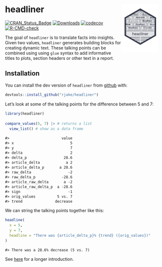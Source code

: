 
<!-- README.md is generated from README.Rmd. Please edit that file -->

# headliner <img src="man/figures/logo.png" align="right" alt="" width="120" />

<!-- badges: start -->

[![CRAN_Status_Badge](https://www.r-pkg.org/badges/version/headliner)](https://cran.r-project.org/package=headliner/)
[![Downloads](https://cranlogs.r-pkg.org/badges/grand-total/headliner)](https://cran.r-project.org/package=headliner)
[![codecov](https://codecov.io/gh/rjake/headliner/branch/main/graph/badge.svg)](https://app.codecov.io/gh/rjake/headliner/)
[![R-CMD-check](https://github.com/rjake/headliner/workflows/R-CMD-check/badge.svg)](https://github.com/rjake/headliner/actions/)
<!-- [![CRAN Downloads](https://cranlogs.r-pkg.org/badges/grand-total/headliner)](https://cran.r-project.org/package=headliner) -->
<!-- badges: end -->

The goal of `headliner` is to translate facts into insights. Given two
values, `headliner` generates building blocks for creating dynamic text.
These talking points can be combined using using `glue` syntax to add
informative titles to plots, section headers or other text in a report.

## Installation

You can install the dev version of `headliner` from
[github](https://github.com/rjake/headliner) with:

``` r
devtools::install_github("rjake/headliner")
```

Let’s look at some of the talking points for the difference between 5
and 7:

``` r
library(headliner)

compare_values(5, 7) |> # returns a list
  view_list() # show as a data frame
```

    #>                        value
    #> x                          5
    #> y                          7
    #> delta                      2
    #> delta_p                 28.6
    #> article_delta            a 2
    #> article_delta_p       a 28.6
    #> raw_delta                 -2
    #> raw_delta_p            -28.6
    #> article_raw_delta       a -2
    #> article_raw_delta_p  a -28.6
    #> sign                      -1
    #> orig_values          5 vs. 7
    #> trend               decrease

We can string the talking points together like this:

``` r
headline(
  x = 5, 
  y = 7, 
  headline = "There was {article_delta_p}% {trend} ({orig_values})"
)
```

    #> There was a 28.6% decrease (5 vs. 7)

See [here](https://rjake.github.io/headliner/articles/intro.html) for a
longer introduction.
